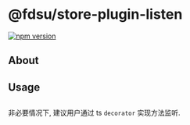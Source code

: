 # @fdsu/store-plugin-listen

[![npm version](https://badge.fury.io/js/@fdsu/store-plugin-listen.svg)](https://badge.fury.io/js/@fdsu/store-plugin-listen)

## About

## Usage

##

非必要情况下, 建议用户通过 ts `decorator` 实现方法监听.
